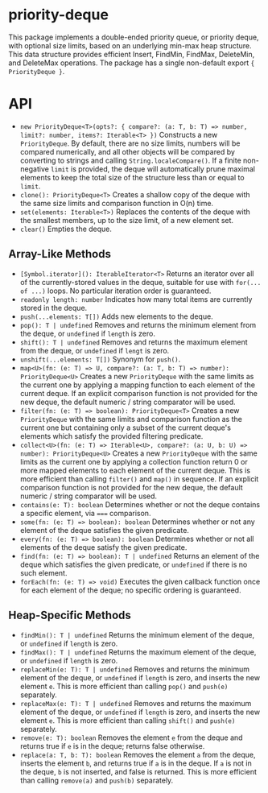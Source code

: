 # priority-deque

This package implements a double-ended priority queue, or priority deque, with optional size limits, based on an underlying min-max heap structure. This data structure provides efficient Insert, FindMin, FindMax, DeleteMin, and DeleteMax operations. The package has a single non-default export `{ PriorityDeque }`.

API
====

* `new PriorityDeque<T>(opts?: { compare?: (a: T, b: T) => number, limit?: number, items?: Iterable<T> })` Constructs a new `PriorityDeque`. By default, there are no size limits, numbers will be compared numerically, and all other objects will be compared by converting to strings and calling `String.localeCompare()`. If a finite non-negative `limit` is provided, the deque will automatically prune maximal elements to keep the total size of the structure less than or equal to `limit`.
* `clone(): PriorityDeque<T>` Creates a shallow copy of the deque with the same size limits and comparison function in O(n) time.
* `set(elements: Iterable<T>)` Replaces the contents of the deque with the smallest members, up to the size limit, of a new element set.
* `clear()` Empties the deque.

Array-Like Methods
----

* `[Symbol.iterator](): IterableIterator<T>` Returns an iterator over all of the currently-stored values in the deque, suitable for use with `for(... of ...)` loops. No particular iteration order is guaranteed.
* `readonly length: number` Indicates how many total items are currently stored in the deque.
* `push(...elements: T[])` Adds new elements to the deque.
* `pop(): T | undefined` Removes and returns the minimum element from the deque, or `undefined` if `length` is zero.
* `shift(): T | undefined` Removes and returns the maximum element from the deque, or `undefined` if `lengt` is zero.
* `unshift(...elements: T[])` Synonym for `push()`.
* `map<U>(fn: (e: T) => U, compare?: (a: T, b: T) => number): PriorityDeque<U>` Creates a new `PriorityDeque` with the same limits as the current one by applying a mapping function to each element of the current deque. If an explicit comparison function is not provided for the new deque, the default numeric / string comparator will be used.
* `filter(fn: (e: T) => boolean): PriorityDeque<T>` Creates a new `PriorityDeque` with the same limits and comparison function as the current one but containing only a subset of the current deque's elements which satisfy the provided filtering predicate.
* `collect<U>(fn: (e: T) => Iterable<U>, compare?: (a: U, b: U) => number): PriorityDeque<U>` Creates a new `PriorityDeque` with the same limits as the current one by applying a collection function return 0 or more mapped elements to each element of the current deque. This is more efficient than calling `filter()` and `map()` in sequence. If an explicit comparison function is not provided for the new deque, the default numeric / string comparator will be used.
* `contains(e: T): boolean` Determines whether or not the deque contains a specific element, via `===` comparison.
* `some(fn: (e: T) => boolean): boolean` Determines whether or not any element of the deque satisfies the given predicate.
* `every(fn: (e: T) => boolean): boolean` Determines whether or not all elements of the deque satisfy the given predicate.
* `find(fn: (e: T) => boolean): T | undefined` Returns an element of the deque which satisfies the given predicate, or `undefined` if there is no such element.
* `forEach(fn: (e: T) => void)` Executes the given callback function once for each element of the deque; no specific ordering is guaranteed.

Heap-Specific Methods
----
* `findMin(): T | undefined` Returns the minimum element of the deque, or `undefined` if `length` is zero.
* `findMax(): T | undefined` Returns the maximum element of the deque, or `undefined` if `length` is zero.
* `replaceMin(e: T): T | undefined` Removes and returns the minimum element of the deque, or `undefined` if `length` is zero, and inserts the new element `e`. This is more efficient than calling `pop()` and `push(e)` separately.
* `replaceMax(e: T): T | undefined` Removes and returns the maximum element of the deque, or `undefined` if `length` is zero, and inserts the new element `e`. This is more efficient than calling `shift()` and `push(e)` separately.
* `remove(e: T): boolean` Removes the element `e` from the deque and returns true if `e` is in the deque; returns false otherwise.
* `replace(a: T, b: T): boolean` Removes the element `a` from the deque, inserts the element `b`, and returns true if `a` is in the deque. If `a` is not in the deque, `b` is not inserted, and false is returned. This is more efficient than calling `remove(a)` and `push(b)` separately.